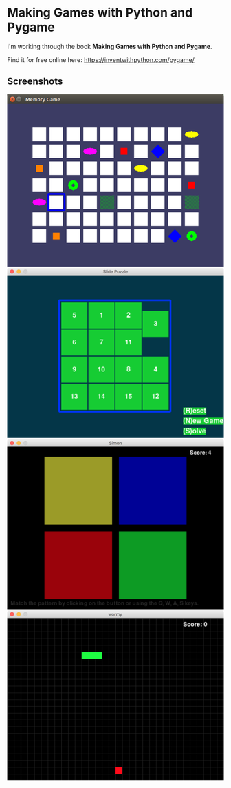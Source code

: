 # Making Games with Python and Pygame

I'm working through the book **Making Games with Python and Pygame**.

Find it for free online here: https://inventwithpython.com/pygame/

## Screenshots

![memory game picture](memory_puzzle/memory_game.png)
![slide_puzzle_picture](slide_puzzle/slide_puzzle.png)
![simon_picture](simon/simon.png)
![wormy_picture](wormy/wormy.png)
